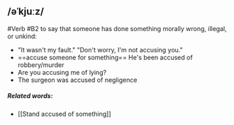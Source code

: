 ## /əˈkjuːz/  
#Verb
#B2
to say that someone has done something morally wrong, illegal, or unkind:

- "It wasn't my fault." "Don't worry, I'm not accusing you."
- ==accuse someone for something==
He's been accused of robbery/murder
- Are you accusing me of lying?
- The surgeon was accused of negligence 

##### Related words:
- [[Stand accused of something]]